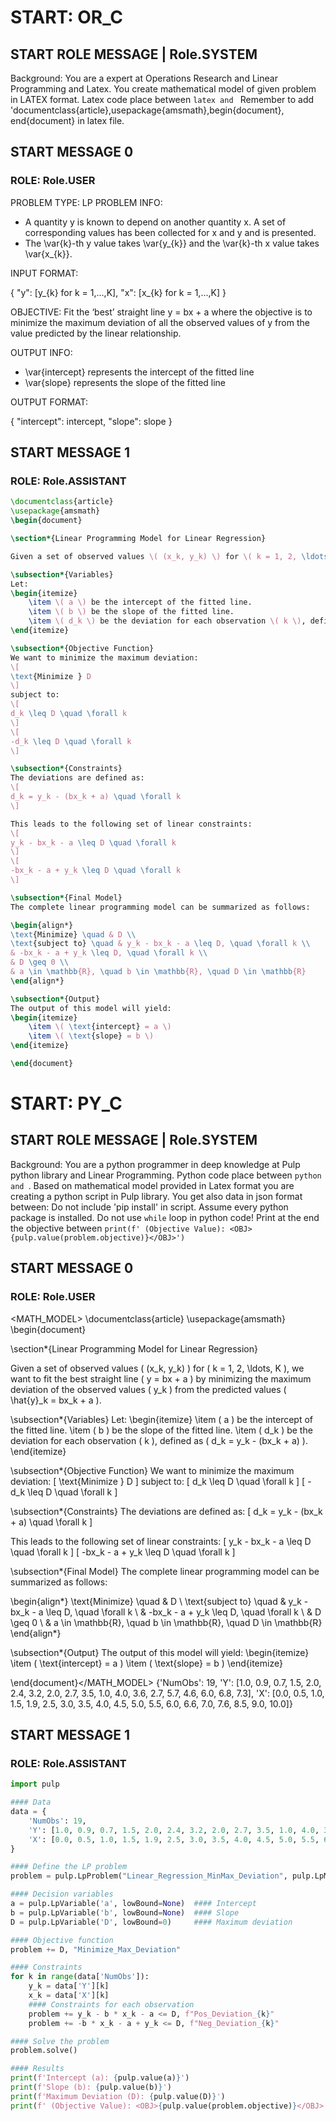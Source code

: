 # START: OR_C 
## START ROLE MESSAGE | Role.SYSTEM 
Background: You are a expert at Operations Research and Linear Programming and Latex. You create mathematical model of given problem in LATEX format. Latex code place between ```latex and ``` Remember to add 'documentclass{article},usepackage{amsmath},begin{document}, end{document} in latex file. 
## START MESSAGE 0 
### ROLE: Role.USER
<DESCRIPTION>
PROBLEM TYPE: LP
PROBLEM INFO:

- A quantity y is known to depend on another quantity x. A set of corresponding values has been collected for x and y and is presented.
- The \var{k}-th y value takes \var{y_{k}} and the \var{k}-th x value takes \var{x_{k}}.

INPUT FORMAT:

{
    "y": [y_{k} for k = 1,...,K],
    "x": [x_{k} for k = 1,...,K]
}


OBJECTIVE: Fit the ‘best’ straight line y = bx + a where the objective is to minimize the maximum deviation of all the observed values of y from the value predicted by the linear relationship.

OUTPUT INFO:

- \var{intercept} represents the intercept of the fitted line
- \var{slope} represents the slope of the fitted line

OUTPUT FORMAT:

{
    "intercept": intercept,
    "slope": slope
}
</DESCRIPTION>


## START MESSAGE 1 
### ROLE: Role.ASSISTANT
```latex
\documentclass{article}
\usepackage{amsmath}
\begin{document}

\section*{Linear Programming Model for Linear Regression}

Given a set of observed values \( (x_k, y_k) \) for \( k = 1, 2, \ldots, K \), we want to fit the best straight line \( y = bx + a \) by minimizing the maximum deviation of the observed values \( y_k \) from the predicted values \( \hat{y}_k = bx_k + a \).

\subsection*{Variables}
Let:
\begin{itemize}
    \item \( a \) be the intercept of the fitted line.
    \item \( b \) be the slope of the fitted line.
    \item \( d_k \) be the deviation for each observation \( k \), defined as \( d_k = y_k - (bx_k + a) \).
\end{itemize}

\subsection*{Objective Function}
We want to minimize the maximum deviation:
\[
\text{Minimize } D
\]
subject to:
\[
d_k \leq D \quad \forall k
\]
\[
-d_k \leq D \quad \forall k
\]

\subsection*{Constraints}
The deviations are defined as:
\[
d_k = y_k - (bx_k + a) \quad \forall k
\]

This leads to the following set of linear constraints:
\[
y_k - bx_k - a \leq D \quad \forall k
\]
\[
-bx_k - a + y_k \leq D \quad \forall k
\]

\subsection*{Final Model}
The complete linear programming model can be summarized as follows:

\begin{align*}
\text{Minimize} \quad & D \\
\text{subject to} \quad & y_k - bx_k - a \leq D, \quad \forall k \\
& -bx_k - a + y_k \leq D, \quad \forall k \\
& D \geq 0 \\
& a \in \mathbb{R}, \quad b \in \mathbb{R}, \quad D \in \mathbb{R}
\end{align*}

\subsection*{Output}
The output of this model will yield:
\begin{itemize}
    \item \( \text{intercept} = a \)
    \item \( \text{slope} = b \)
\end{itemize}

\end{document}
```

# START: PY_C 
## START ROLE MESSAGE | Role.SYSTEM 
Background: You are a python programmer in deep knowledge at Pulp python library and Linear Programming. Python code place between ```python and ```. Based on mathematical model provided in Latex format you are creating a python script in Pulp library. You get also data in json format between: <DATA></DATA> Do not include 'pip install' in script. Assume every python package is installed. Do not use `while` loop in python code! Print at the end the objective between <OBJ></OBJ> `print(f' (Objective Value): <OBJ>{pulp.value(problem.objective)}</OBJ>')` 
## START MESSAGE 0 
### ROLE: Role.USER
<MATH_MODEL>
\documentclass{article}
\usepackage{amsmath}
\begin{document}

\section*{Linear Programming Model for Linear Regression}

Given a set of observed values \( (x_k, y_k) \) for \( k = 1, 2, \ldots, K \), we want to fit the best straight line \( y = bx + a \) by minimizing the maximum deviation of the observed values \( y_k \) from the predicted values \( \hat{y}_k = bx_k + a \).

\subsection*{Variables}
Let:
\begin{itemize}
    \item \( a \) be the intercept of the fitted line.
    \item \( b \) be the slope of the fitted line.
    \item \( d_k \) be the deviation for each observation \( k \), defined as \( d_k = y_k - (bx_k + a) \).
\end{itemize}

\subsection*{Objective Function}
We want to minimize the maximum deviation:
\[
\text{Minimize } D
\]
subject to:
\[
d_k \leq D \quad \forall k
\]
\[
-d_k \leq D \quad \forall k
\]

\subsection*{Constraints}
The deviations are defined as:
\[
d_k = y_k - (bx_k + a) \quad \forall k
\]

This leads to the following set of linear constraints:
\[
y_k - bx_k - a \leq D \quad \forall k
\]
\[
-bx_k - a + y_k \leq D \quad \forall k
\]

\subsection*{Final Model}
The complete linear programming model can be summarized as follows:

\begin{align*}
\text{Minimize} \quad & D \\
\text{subject to} \quad & y_k - bx_k - a \leq D, \quad \forall k \\
& -bx_k - a + y_k \leq D, \quad \forall k \\
& D \geq 0 \\
& a \in \mathbb{R}, \quad b \in \mathbb{R}, \quad D \in \mathbb{R}
\end{align*}

\subsection*{Output}
The output of this model will yield:
\begin{itemize}
    \item \( \text{intercept} = a \)
    \item \( \text{slope} = b \)
\end{itemize}

\end{document}</MATH_MODEL>
<DATA>
{'NumObs': 19, 'Y': [1.0, 0.9, 0.7, 1.5, 2.0, 2.4, 3.2, 2.0, 2.7, 3.5, 1.0, 4.0, 3.6, 2.7, 5.7, 4.6, 6.0, 6.8, 7.3], 'X': [0.0, 0.5, 1.0, 1.5, 1.9, 2.5, 3.0, 3.5, 4.0, 4.5, 5.0, 5.5, 6.0, 6.6, 7.0, 7.6, 8.5, 9.0, 10.0]}</DATA>


## START MESSAGE 1 
### ROLE: Role.ASSISTANT
```python
import pulp

#### Data
data = {
    'NumObs': 19,
    'Y': [1.0, 0.9, 0.7, 1.5, 2.0, 2.4, 3.2, 2.0, 2.7, 3.5, 1.0, 4.0, 3.6, 2.7, 5.7, 4.6, 6.0, 6.8, 7.3],
    'X': [0.0, 0.5, 1.0, 1.5, 1.9, 2.5, 3.0, 3.5, 4.0, 4.5, 5.0, 5.5, 6.0, 6.6, 7.0, 7.6, 8.5, 9.0, 10.0]
}

#### Define the LP problem
problem = pulp.LpProblem("Linear_Regression_MinMax_Deviation", pulp.LpMinimize)

#### Decision variables
a = pulp.LpVariable('a', lowBound=None)  #### Intercept
b = pulp.LpVariable('b', lowBound=None)  #### Slope
D = pulp.LpVariable('D', lowBound=0)     #### Maximum deviation

#### Objective function
problem += D, "Minimize_Max_Deviation"

#### Constraints
for k in range(data['NumObs']):
    y_k = data['Y'][k]
    x_k = data['X'][k]
    #### Constraints for each observation
    problem += y_k - b * x_k - a <= D, f"Pos_Deviation_{k}"
    problem += -b * x_k - a + y_k <= D, f"Neg_Deviation_{k}"

#### Solve the problem
problem.solve()

#### Results
print(f'Intercept (a): {pulp.value(a)}')
print(f'Slope (b): {pulp.value(b)}')
print(f'Maximum Deviation (D): {pulp.value(D)}')
print(f' (Objective Value): <OBJ>{pulp.value(problem.objective)}</OBJ>')
```

